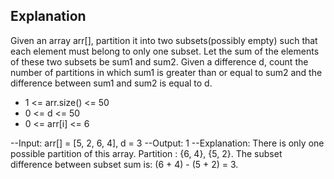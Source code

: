 ## Explanation 
Given an array arr[], partition it into two subsets(possibly empty) such that each element must belong to only one subset. Let the sum of the elements of these two subsets be sum1 and sum2. Given a difference d, count the number of partitions in which sum1 is greater than or equal to sum2 and the difference between sum1 and sum2 is equal to d. 

- 1 <= arr.size() <= 50
- 0 <= d  <= 50
- 0 <= arr[i] <= 6

--Input: arr[] =  [5, 2, 6, 4], d = 3
--Output: 1
--Explanation: There is only one possible partition of this array. Partition : {6, 4}, {5, 2}. The subset difference between subset sum is: (6 + 4) - (5 + 2) = 3.